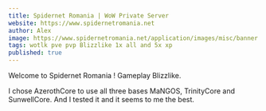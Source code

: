 ```yaml
---
title: Spidernet Romania | WoW Private Server
website: https://www.spidernetromania.net
author: Alex
image: https://www.spidernetromania.net/application/images/misc/banner.jpg 
tags: wotlk pve pvp Blizzlike 1x all and 5x xp 
published: true
---
```


Welcome to Spidernet Romania ! Gameplay Blizzlike.


I chose AzerothCore to use all three bases
MaNGOS, TrinityCore and SunwellCore. And I tested it and it seems to me the best.